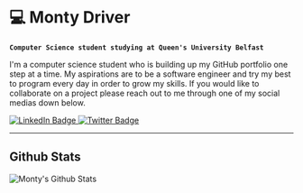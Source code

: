 # 💻 Monty Driver

**`Computer Science student studying at Queen's University Belfast`**

I'm a computer science student who is building up my GitHub portfolio one step at a 
time. My aspirations are to be a software engineer and try my best to program every
day in order to grow my skills. If you would like to collaborate on a project please
reach out to me through one of my social medias down below.

<div id="badges">
  <a href="https://www.linkedin.com/in/montgomery-driver/">
    <img src="https://img.shields.io/badge/LinkedIn-blue?style=for-the-badge&logo=linkedin&logoColor=white" alt="LinkedIn Badge"/>
  </a>
  <a href="https://twitter.com/monty_driver">
    <img src="https://img.shields.io/badge/Twitter-blue?style=for-the-badge&logo=twitter&logoColor=white" alt="Twitter Badge"/>
  </a>
</div>

---

## Github Stats

<img align="left" alt="Monty's Github Stats" src="https://github-readme-stats.vercel.app/api?username=MontyDriver&show_icons=true&hide_border=true&theme=tokyonight"/>


[linkedin]: https://www.linkedin.com/in/montgomery-driver/
